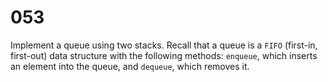 # 053

Implement a queue using two stacks. Recall that a queue is a `FIFO` (first-in, first-out) data structure with the following methods: `enqueue`, which inserts an element into the queue, and `dequeue`, which removes it.
